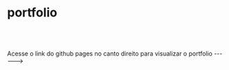 # portfolio
</br>
</br>
</br>
Acesse o link do github pages no canto direito para visualizar o portfolio                                                                                        ------>
